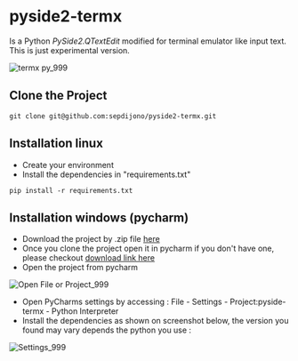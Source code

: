 # pyside2-termx
Is a Python _PySide2.QTextEdit_ modified for terminal emulator like input text. This is just experimental version.

![termx py_999](https://user-images.githubusercontent.com/54463742/211846070-e15af81d-b9c1-4e5c-8e8f-c56f26bd3abe.png)

## Clone the Project
```
git clone git@github.com:sepdijono/pyside2-termx.git
```
## Installation linux

- Create your environment 
- Install the dependencies in "requirements.txt" 
```
pip install -r requirements.txt
```
## Installation windows (pycharm)
- Download the project by .zip file [here](https://github.com/sepdijono/pyside2-termx/archive/refs/heads/main.zip) 
- Once you clone the project open it in pycharm if you don't have one, please checkout [download link here](https://www.jetbrains.com/pycharm/download/#section=windows)
- Open the project from pycharm

![Open File or Project_999](https://user-images.githubusercontent.com/54463742/211853837-4e8e4191-2619-43c0-bf94-c238476e749c.png)

- Open PyCharms settings by accessing : File - Settings - Project:pyside-termx - Python Interpreter 
- Install the dependencies as shown on screenshot below, the version you found may vary depends the python you use : 

![Settings_999](https://user-images.githubusercontent.com/54463742/211854200-5d462602-dbd3-46d5-825a-9d2c7b3c081c.png)
